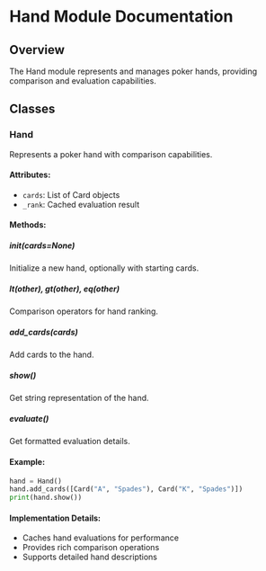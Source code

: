 # Hand Module Documentation

## Overview
The Hand module represents and manages poker hands, providing comparison and evaluation capabilities.

## Classes

### Hand
Represents a poker hand with comparison capabilities.

#### Attributes:
- `cards`: List of Card objects
- `_rank`: Cached evaluation result

#### Methods:

##### __init__(cards=None)
Initialize a new hand, optionally with starting cards.

##### __lt__(other), __gt__(other), __eq__(other)
Comparison operators for hand ranking.

##### add_cards(cards)
Add cards to the hand.

##### show()
Get string representation of the hand.

##### evaluate()
Get formatted evaluation details.

#### Example:
```python
hand = Hand()
hand.add_cards([Card("A", "Spades"), Card("K", "Spades")])
print(hand.show())
```

#### Implementation Details:
- Caches hand evaluations for performance
- Provides rich comparison operations
- Supports detailed hand descriptions 